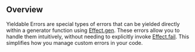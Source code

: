 ## Overview

Yieldable Errors are special types of errors that can be yielded directly within a generator function using [Effect.gen](/docs/getting-started/using-generators/).
These errors allow you to handle them intuitively, without needing to explicitly invoke [Effect.fail](/docs/getting-started/creating-effects/#fail). This simplifies how you manage custom errors in your code.
